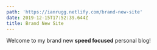 ```yaml
---
path: 'https://ianrugg.netlify.com/brand-new-site'
date: 2019-12-15T17:52:39.644Z
title: Brand New Site
---
```

Welcome to my brand new **speed focused** personal blog!
